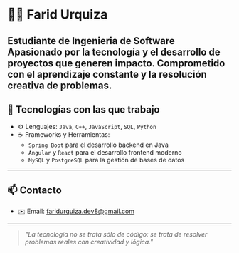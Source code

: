 # 👨‍💻 Farid Urquiza

**Estudiante de Ingenieria de Software**  
Apasionado por la tecnología y el desarrollo de proyectos que generen impacto.
Comprometido con el aprendizaje constante y la resolución creativa de problemas.
---

## 💼 Tecnologías con las que trabajo

- ⚙️ Lenguajes: `Java`, `C++`, `JavaScript`, `SQL`, `Python`
- ☕ Frameworks y Herramientas:
  - `Spring Boot` para el desarrollo backend en Java
  - `Angular` y `React` para el desarrollo frontend moderno
  - `MySQL` y `PostgreSQL` para la gestión de bases de datos


---

## 📫 Contacto

- ✉️ Email: faridurquiza.dev8@gmail.com  

---

> *"La tecnología no se trata sólo de código: se trata de resolver problemas reales con creatividad y lógica."*
